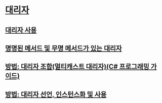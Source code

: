 # [대리자](index.md)
## [대리자 사용](using-delegates.md)
## [명명된 메서드 및 무명 메서드가 있는 대리자](delegates-with-named-vs-anonymous-methods.md)
## [방법: 대리자 조합(멀티캐스트 대리자)(C# 프로그래밍 가이드)](how-to-combine-delegates-multicast-delegates.md)
## [방법: 대리자 선언, 인스턴스화 및 사용](how-to-declare-instantiate-and-use-a-delegate.md)
